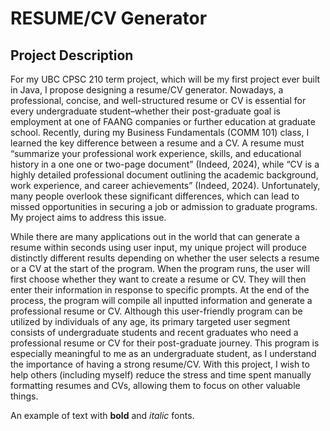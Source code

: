 # RESUME/CV Generator

## Project Description

For my UBC CPSC 210 term project, which will be my first project ever built in Java, I propose designing a resume/CV generator. Nowadays, a professional, concise, and well-structured resume or CV is essential for every undergraduate student–whether their post-graduate goal is employment at one of FAANG companies or further education at graduate school. Recently, during my Business Fundamentals (COMM 101) class, I learned the key difference between a resume and a CV. A resume must “summarize your professional work experience, skills, and educational history in a one one or two-page document” (Indeed, 2024), while “CV is a highly detailed professional document outlining the academic background, work experience, and career achievements” (Indeed, 2024).  Unfortunately, many people overlook these significant differences, which can lead to missed opportunities in securing a job or admission to graduate programs. My project aims to address this issue.

While there are many applications out in the world that can generate a resume within seconds using user input, my unique project will produce distinctly different results depending on whether the user selects a resume or a CV at the start of the program. When the program runs, the user will first choose whether they want to create a resume or CV. They will then enter their information in response to specific prompts. At the end of the process, the program will compile all inputted information and generate a professional resume or CV. Although this user-friendly program can be utilized by individuals of any age, its primary targeted user segment consists of undergraduate students and recent graduates who need a professional resume or CV for their post-graduate journey. This program is especially meaningful to me as an undergraduate student, as I understand the importance of having a strong resume/CV. With this project, I wish to help others (including myself) reduce the stress and time spent manually formatting resumes and CVs, allowing them to focus on other valuable things.


An example of text with **bold** and *italic* fonts.  